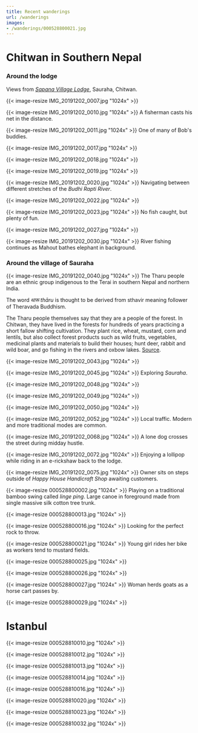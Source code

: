 ```yaml
---
title: Recent wanderings
url: /wanderings
images:
- /wanderings/000528800021.jpg
---
```


# Chitwan in Southern Nepal

### Around the lodge

Views from [_Sapana Village Lodge_](https://goo.gl/maps/9ZT9AwXxs2uMsPyXA), Sauraha, Chitwan.

{{< image-resize IMG_20191202_0007.jpg "1024x" >}}

{{< image-resize IMG_20191202_0010.jpg "1024x" >}}
A fisherman casts his net in the distance.

{{< image-resize IMG_20191202_0011.jpg "1024x" >}}
One of many of Bob's buddies.

{{< image-resize IMG_20191202_0017.jpg "1024x" >}}

{{< image-resize IMG_20191202_0018.jpg "1024x" >}}

{{< image-resize IMG_20191202_0019.jpg "1024x" >}}

{{< image-resize IMG_20191202_0020.jpg "1024x" >}}
Navigating between different stretches of the _Budhi Rapti River_.

{{< image-resize IMG_20191202_0022.jpg "1024x" >}}

{{< image-resize IMG_20191202_0023.jpg "1024x" >}}
No fish caught, but plenty of fun.

{{< image-resize IMG_20191202_0027.jpg "1024x" >}}

{{< image-resize IMG_20191202_0030.jpg "1024x" >}}
River fishing continues as Mahout bathes elephant in background.

### Around the village of Sauraha

{{< image-resize IMG_20191202_0040.jpg "1024x" >}}
The Tharu people are an ethnic group indigenous to the Terai in southern Nepal and northern India.

The word _थारू_ _thāru_ is thought to be derived from sthavir meaning follower of Theravada Buddhism.

The Tharu people themselves say that they are a people of the forest. In Chitwan, they have lived in the forests for hundreds of years practicing a short fallow shifting cultivation. They plant rice, wheat, mustard, corn and lentils, but also collect forest products such as wild fruits, vegetables, medicinal plants and materials to build their houses; hunt deer, rabbit and wild boar, and go fishing in the rivers and oxbow lakes. [Source](https://en.wikipedia.org/wiki/Tharu_people).  

{{< image-resize IMG_20191202_0043.jpg "1024x" >}}

{{< image-resize IMG_20191202_0045.jpg "1024x" >}}
Exploring _Sauraha_.

{{< image-resize IMG_20191202_0048.jpg "1024x" >}}

{{< image-resize IMG_20191202_0049.jpg "1024x" >}}

{{< image-resize IMG_20191202_0050.jpg "1024x" >}}

{{< image-resize IMG_20191202_0052.jpg "1024x" >}}
Local traffic. Modern and more traditional modes are common.

{{< image-resize IMG_20191202_0068.jpg "1024x" >}}
A lone dog crosses the street during midday hustle.

{{< image-resize IMG_20191202_0072.jpg "1024x" >}}
Enjoying a lollipop while riding in an e-rickshaw back to the lodge.

{{< image-resize IMG_20191202_0075.jpg "1024x" >}}
Owner sits on steps outside of _Happy House Handicraft Shop_ awaiting customers.

{{< image-resize 000528800002.jpg "1024x" >}}
Playing on a traditional bamboo swing called _linge ping_. Large canoe in foreground made from single massive silk cotton tree trunk.

{{< image-resize 000528800013.jpg "1024x" >}}

{{< image-resize 000528800016.jpg "1024x" >}}
Looking for the perfect rock to throw.

{{< image-resize 000528800021.jpg "1024x" >}}
Young girl rides her bike as workers tend to mustard fields.

{{< image-resize 000528800025.jpg "1024x" >}}

{{< image-resize 000528800026.jpg "1024x" >}}

{{< image-resize 000528800027.jpg "1024x" >}}
Woman herds goats as a horse cart passes by.

{{< image-resize 000528800029.jpg "1024x" >}}

# Istanbul

{{< image-resize 000528810010.jpg "1024x" >}}

{{< image-resize 000528810012.jpg "1024x" >}}

{{< image-resize 000528810013.jpg "1024x" >}}

{{< image-resize 000528810014.jpg "1024x" >}}

{{< image-resize 000528810016.jpg "1024x" >}}

{{< image-resize 000528810020.jpg "1024x" >}}

{{< image-resize 000528810023.jpg "1024x" >}}

{{< image-resize 000528810032.jpg "1024x" >}}
